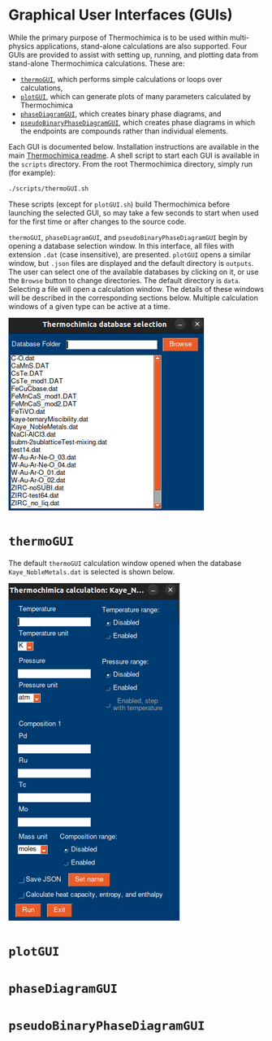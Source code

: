 # Graphical User Interfaces (GUIs)
While the primary purpose of Thermochimica is to be used within multi-physics applications, stand-alone calculations are also supported. Four GUIs are provided to assist with setting up, running, and plotting data from stand-alone Thermochimica calculations. These are: 

- [`thermoGUI`](#thermoGUI), which performs simple calculations or loops over calculations, 
- [`plotGUI`](#plotGUI), which can generate plots of many parameters calculated by Thermochimica
- [`phaseDiagramGUI`](#phaseDiagramGUI), which creates binary phase diagrams, and
- [`pseudoBinaryPhaseDiagramGUI`](#pseudoBinaryPhaseDiagramGUI), which creates phase diagrams in which the endpoints are compounds rather than individual elements.

Each GUI is documented below. Installation instructions are available in the main [Thermochimica readme](https://github.com/ORNL-CEES/thermochimica#method-3-guis). A shell script to start each GUI is available in the `scripts` directory. From the root Thermochimica directory, simply run (for example):
```bash
./scripts/thermoGUI.sh
```
These scripts (except for `plotGUI.sh`) build Thermochimica before launching the selected GUI, so may take a few seconds to start when used for the first time or after changes to the source code.

`thermoGUI`, `phaseDiagramGUI`, and `pseudoBinaryPhaseDiagramGUI` begin by opening a database selection window. In this interface, all files with extension `.dat` (case insensitive), are presented. `plotGUI` opens a similar window, but `.json` files are displayed and the default directory is `outputs`. The user can select one of the available databases by clicking on it, or use the `Browse` button to change directories. The default directory is `data`. Selecting a file will open a calculation window. The details of these windows will be described in the corresponding sections below. Multiple calculation windows of a given type can be active at a time.

![Database selection window](/doc/images/databaseSelection.png)

# `thermoGUI`
The default `thermoGUI` calculation window opened when the database `Kaye_NobleMetals.dat` is selected is shown below.

![Default `thermoGUI` calculation window](/doc/images/thermoGUI-default.png)

# `plotGUI`


# `phaseDiagramGUI`


# `pseudoBinaryPhaseDiagramGUI`

